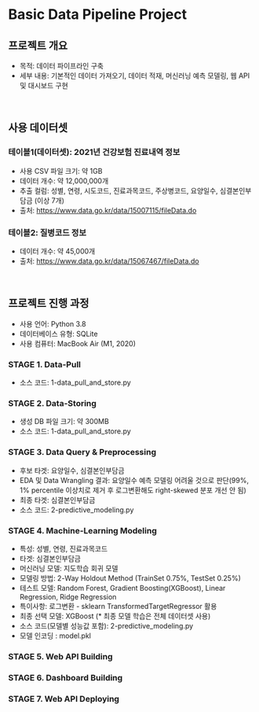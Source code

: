 # Basic Data Pipeline Project

## 프로젝트 개요
- 목적: 데이터 파이프라인 구축
- 세부 내용: 기본적인 데이터 가져오기, 데이터 적재, 머신러닝 예측 모델링, 웹 API 및 대시보드 구현

<br>

## 사용 데이터셋
### 테이블1(데이터셋): 2021년 건강보험 진료내역 정보
- 사용 CSV 파일 크기: 약 1GB
- 데이터 개수: 약 12,000,000개
- 추출 컬럼: 성별, 연령, 시도코드, 진료과목코드, 주상병코드, 요양일수, 심결본인부담금 (이상 7개)
- 출처: https://www.data.go.kr/data/15007115/fileData.do

### 테이블2: 질병코드 정보
- 데이터 개수: 약 45,000개
- 출처: https://www.data.go.kr/data/15067467/fileData.do

<br>

## 프로젝트 진행 과정
- 사용 언어: Python 3.8
- 데이터베이스 유형: SQLite
- 사용 컴퓨터: MacBook Air (M1, 2020)

### STAGE 1. Data-Pull
- 소스 코드: 1-data_pull_and_store.py

### STAGE 2. Data-Storing
- 생성 DB 파일 크기: 약 300MB
- 소스 코드: 1-data_pull_and_store.py

### STAGE 3. Data Query & Preprocessing
- 후보 타겟: 요양일수, 심결본인부담금
- EDA 및 Data Wrangling 결과: 요양일수 예측 모델링 어려울 것으로 판단(99%, 1% percentile 이상치로 제거 후 로그변환해도 right-skewed 분포 개선 안 됨)
- 최종 타겟: 심결본인부담금
- 소스 코드: 2-predictive_modeling.py

### STAGE 4. Machine-Learning Modeling
- 특성: 성별, 연령, 진료과목코드
- 타겟: 심결본인부담금
- 머신러닝 모델: 지도학습 회귀 모델
- 모델링 방법: 2-Way Holdout Method (TrainSet 0.75%, TestSet 0.25%)
- 테스트 모델: Random Forest, Gradient Boosting(XGBoost), Linear Regression, Ridge Regression
- 특이사항: 로그변환 - sklearn TransformedTargetRegressor 활용
- 최종 선택 모델: XGBoost (* 최종 모델 학습은 전체 데이터셋 사용)
- 소스 코드(모델별 성능값 포함): 2-predictive_modeling.py
- 모델 인코딩 : model.pkl

### STAGE 5. Web API Building



### STAGE 6. Dashboard Building



### STAGE 7. Web API Deploying


